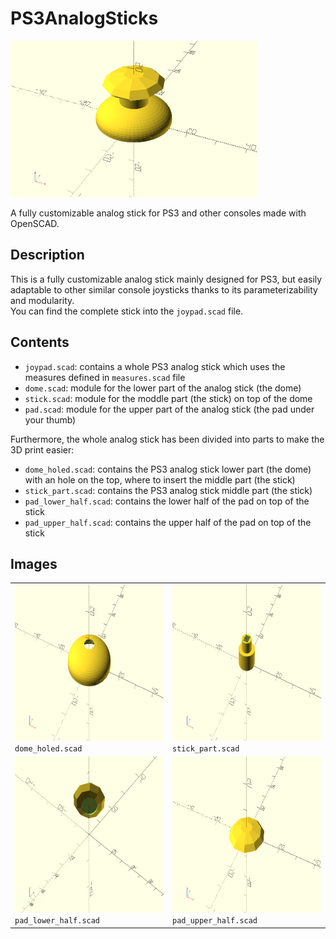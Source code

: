 # PS3AnalogSticks
<img src="https://github.com/DarkFighterLuke/PS3AnalogSticks/blob/master/images/joypad.png?raw=true" alt="whole joypad" title="Whole PS3 analog stick" height=250>


A fully customizable analog stick for PS3 and other consoles made with OpenSCAD.

## Description
This is a fully customizable analog stick mainly designed for PS3, but easily adaptable to other similar console joysticks thanks to its parameterizability and modularity.<br>
You can find the complete stick into the `joypad.scad` file.<br>

## Contents
- `joypad.scad`: contains a whole PS3 analog stick which uses the measures defined in `measures.scad` file
- `dome.scad`: module for the lower part of the analog stick (the dome)
- `stick.scad`: module for the moddle part (the stick) on top of the dome
- `pad.scad`: module for the upper part of the analog stick (the pad under your thumb)

Furthermore, the whole analog stick has been divided into parts to make the 3D print easier:
- `dome_holed.scad`: contains the PS3 analog stick lower part (the dome) with an hole on the top, where to insert the middle part (the stick)
- `stick_part.scad`: contains the PS3 analog stick middle part (the stick)
- `pad_lower_half.scad`: contains the lower half of the pad on top of the stick
- `pad_upper_half.scad`: contains the upper half of the pad on top of the stick

## Images
<table>
  <!-- first row -->
  <tr>
    <td>
      <div>
        <img src="https://github.com/DarkFighterLuke/PS3AnalogSticks/blob/master/images/dome_holed.png?raw=true" alt="dome_holed" title="PS3 analog stick holed dome" height=250>
      </div>
      <code>dome_holed.scad</code> 
    </td>
    <td>
      <div>
        <img src="https://github.com/DarkFighterLuke/PS3AnalogSticks/blob/master/images/stick_part.png?raw=true" alt="stick_part" title="PS3 analog stick middle part" height=250>
      </div>
      <code>stick_part.scad</code>
    </td>
  </tr>

  <!-- second row -->
  <tr>
    <td>
      <div>
        <img src="https://github.com/DarkFighterLuke/PS3AnalogSticks/blob/master/images/pad_lower_half.png?raw=true" alt="dome_holed" title="PS3 analog stick holed dome" height=250>
      </div>
      <code>pad_lower_half.scad</code> 
    </td>
    <td>
      <div>
        <img src="https://github.com/DarkFighterLuke/PS3AnalogSticks/blob/master/images/pad_upper_half.png?raw=true" alt="stick_part" title="PS3 analog stick middle part" height=250>
      </div>
      <code>pad_upper_half.scad</code>
    </td>
  </tr>
</table>
